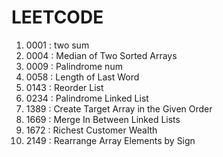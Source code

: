 #  LEETCODE 

<ol>
  <li>0001 : two sum </li>
  <li>0004 : Median of Two Sorted Arrays </li>
  <li>0009 : Palindrome num </li>
  <li>0058 : Length of Last Word </li>
  <li>0143 : Reorder List  </li>
  <li>0234 : Palindrome Linked List </li>
  <li>1389 : Create Target Array in the Given Order </li>
  <li>1669 : Merge In Between Linked Lists </li>
  <li>1672 : Richest Customer Wealth </li>
  <li>2149 : Rearrange Array Elements by Sign </li>
</ol>
